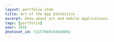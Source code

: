 ```yaml
---
layout: portfolio-item
title: Art of the App Exhibition
excerpt: Show about art and mobile applications.
tags: [portfolio]
year: 2016
photoset_id: 72157669244449892
---
```

